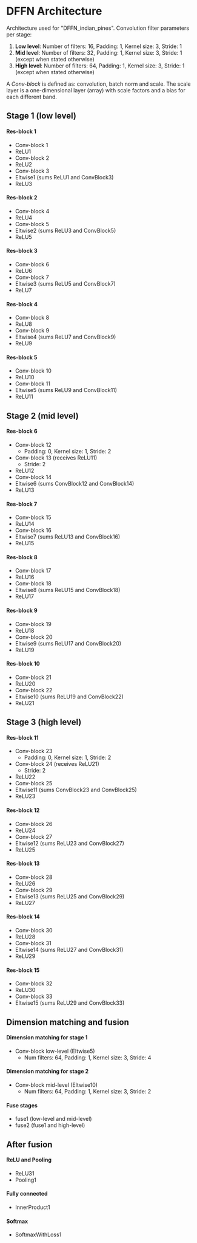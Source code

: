 # DFFN Architecture
Architecture used for "DFFN_indian_pines".
Convolution filter parameters per stage:
1. **Low level**: Number of filters: 16, Padding: 1, Kernel size: 3, Stride: 1
2. **Mid level**: Number of filters: 32, Padding: 1, Kernel size: 3, Stride: 1 (except when stated otherwise)
3. **High level**: Number of filters: 64, Padding: 1, Kernel size: 3, Stride: 1 (except when stated otherwise)

A _Conv-block_ is defined as: convolution, batch norm and scale.
The scale layer is a one-dimensional layer (array) with scale factors and a bias for each different band.

## Stage 1 (low level)
#### Res-block 1
- Conv-block 1
- ReLU1
- Conv-block 2
- ReLU2
- Conv-block 3
- Eltwise1 (sums ReLU1 and ConvBlock3)
- ReLU3
#### Res-block 2
- Conv-block 4
- ReLU4
- Conv-block 5
- Eltwise2 (sums ReLU3 and ConvBlock5)
- ReLU5
#### Res-block 3
- Conv-block 6
- ReLU6
- Conv-block 7
- Eltwise3 (sums ReLU5 and ConvBlock7)
- ReLU7
#### Res-block 4
- Conv-block 8
- ReLU8
- Conv-block 9
- Eltwise4 (sums ReLU7 and ConvBlock9)
- ReLU9
#### Res-block 5
- Conv-block 10
- ReLU10
- Conv-block 11
- Eltwise5 (sums ReLU9 and ConvBlock11)
- ReLU11

## Stage 2 (mid level)
#### Res-block 6
- Conv-block 12
  - Padding: 0, Kernel size: 1, Stride: 2
- Conv-block 13 (receives ReLU11)
  - Stride: 2 
- ReLU12
- Conv-block 14
- Eltwise6 (sums ConvBlock12 and ConvBlock14)
- ReLU13
#### Res-block 7
- Conv-block 15
- ReLU14
- Conv-block 16
- Eltwise7 (sums ReLU13 and ConvBlock16)
- ReLU15
#### Res-block 8
- Conv-block 17
- ReLU16
- Conv-block 18
- Eltwise8 (sums ReLU15 and ConvBlock18)
- ReLU17
#### Res-block 9
- Conv-block 19
- ReLU18
- Conv-block 20
- Eltwise9 (sums ReLU17 and ConvBlock20)
- ReLU19
#### Res-block 10
- Conv-block 21
- ReLU20
- Conv-block 22
- Eltwise10 (sums ReLU19 and ConvBlock22)
- ReLU21

## Stage 3 (high level)
#### Res-block 11
- Conv-block 23
  - Padding: 0, Kernel size: 1, Stride: 2
- Conv-block 24 (receives ReLU21)
  - Stride: 2 
- ReLU22
- Conv-block 25
- Eltwise11 (sums ConvBlock23 and ConvBlock25)
- ReLU23
#### Res-block 12
- Conv-block 26
- ReLU24
- Conv-block 27
- Eltwise12 (sums ReLU23 and ConvBlock27)
- ReLU25
#### Res-block 13
- Conv-block 28
- ReLU26
- Conv-block 29
- Eltwise13 (sums ReLU25 and ConvBlock29)
- ReLU27
#### Res-block 14
- Conv-block 30
- ReLU28
- Conv-block 31
- Eltwise14 (sums ReLU27 and ConvBlock31)
- ReLU29
#### Res-block 15
- Conv-block 32
- ReLU30
- Conv-block 33
- Eltwise15 (sums ReLU29 and ConvBlock33)

## Dimension matching and fusion
#### Dimension matching for stage 1
- Conv-block low-level (Eltwise5)
  - Num filters: 64, Padding: 1, Kernel size: 3, Stride: 4
#### Dimension matching for stage 2
- Conv-block mid-level (Eltwise10)
  - Num filters: 64, Padding: 1, Kernel size: 3, Stride: 2
#### Fuse stages
- fuse1 (low-level and mid-level)
- fuse2 (fuse1 and high-level)

## After fusion
#### ReLU and Pooling
- ReLU31
- Pooling1
#### Fully connected
- InnerProduct1
#### Softmax
- SoftmaxWithLoss1
